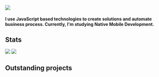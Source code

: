 <img src="https://i.ibb.co/BBB9RbJ/Captura-de-Pantalla-2022-04-04-a-la-s-11-04-47.png">
<h4>I use JavaScript based technologies to create solutions and automate business process. Currently, I'm studying Native Mobile Development.</h4>
<h2>Stats</h2>
<img src="https://github-readme-stats.vercel.app/api/top-langs/?username=r4rmas&layout=compact&show_icons=true&theme=tokyonight" />
<img src="https://github-readme-stats.vercel.app/api?username=r4rmas&show_icons=true&theme=tokyonight" />
<h2>Outstanding projects</h2>
